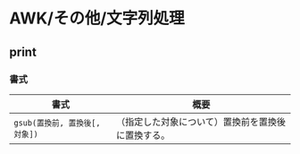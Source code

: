 # AWK/その他/文字列処理

## print

### 書式

| 書式                           | 概要                                               |
| ------------------------------ | -------------------------------------------------- |
| `gsub(置換前, 置換後[, 対象])` | （指定した対象について）置換前を置換後に置換する。 |
